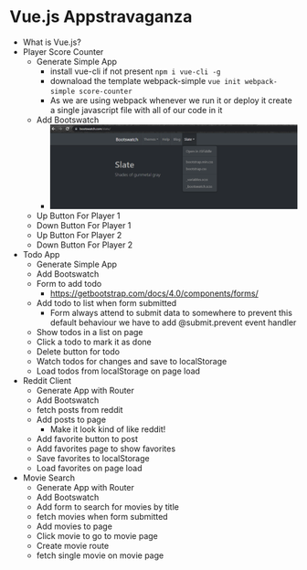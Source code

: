 # Vue.js Appstravaganza

* What is Vue.js?
* Player Score Counter
  * Generate Simple App
    - install vue-cli if not present `npm i vue-cli -g`
    - downaload the template webpack-simple `vue init webpack-simple score-counter `
    - As we are using webpack whenever we run it or deploy it create a single javascript file with all of our code in it
  * Add Bootswatch
    - ![](./images/bootswatch.png)
  * Up Button For Player 1
  * Down Button For Player 1
  * Up Button For Player 2
  * Down Button For Player 2
* Todo App
  * Generate Simple App
  * Add Bootswatch
  * Form to add todo
    - https://getbootstrap.com/docs/4.0/components/forms/
  * Add todo to list when form submitted
    - Form always attend to submit data to somewhere to prevent this default behaviour we have to add @submit.prevent event handler
  * Show todos in a list on page
  * Click a todo to mark it as done
  * Delete button for todo
  * Watch todos for changes and save to localStorage
  * Load todos from localStorage on page load
* Reddit Client
  * Generate App with Router
  * Add Bootswatch
  * fetch posts from reddit
  * Add posts to page
    * Make it look kind of like reddit!
  * Add favorite button to post
  * Add favorites page to show favorites
  * Save favorites to localStorage
  * Load favorites on page load
* Movie Search
  * Generate App with Router
  * Add Bootswatch
  * Add form to search for movies by title
  * fetch movies when form submitted
  * Add movies to page
  * Click movie to go to movie page
  * Create movie route
  * fetch single movie on movie page